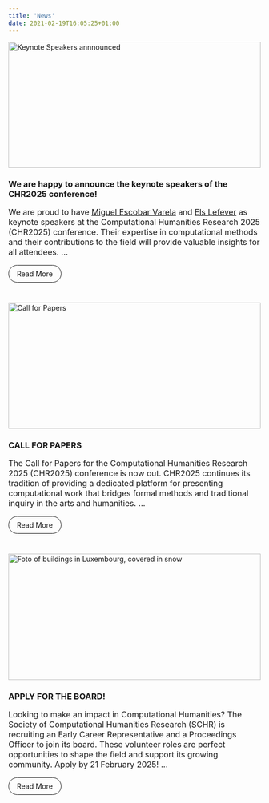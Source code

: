```yaml
---
title: 'News'
date: 2021-02-19T16:05:25+01:00
---
```


<style>
    div.news {
        display: grid;
        grid-template-columns: repeat(auto-fill, minmax(min(320px, 100%), 1fr));
        grid-column-gap: 24px;
        grid-row-gap: 24px;
    }
    .announce {
        /*border: 1px solid;*/
        display: flex;
        flex-direction: column;
    }

    .announce .content {
        padding: 0 0rem 1rem 0rem;
        display: flex;
        flex-direction: column;
        flex-grow: 1;
    }

    .announce .content h3 {
        margin-bottom: 0px;
    }
    .announce img {
        width: 100%;
        aspect-ratio: 2/1;
        object-fit: cover;
        object-position: 100% 0;
    }

    p {
        font-size: 1rem;
    }

    .link-button {
        display: inline-block;
        padding: 0.5rem 1rem;
        border: 1px solid;
        border-radius: 24px;
        margin-top: auto;
        align-self: flex-start;
        text-decoration: none !important;
    }
</style>

<div class="news">
    <div class="announce">
        <a href="/news/keynote-speakers"><img src="/images/news/keynote-speakers.jpg" alt="Keynote Speakers annnounced"></a>
        <div class="content">
            <h3>We are happy to announce the keynote speakers of the CHR2025 conference!</h3>
            <p>
            We are proud to have <a href="https://miguelescobar.com/" target="_blank">Miguel Escobar Varela</a> and <a href="https://research.flw.ugent.be/en/els.lefever" target="_blank">Els Lefever</a> as keynote speakers at the Computational Humanities Research 2025 (CHR2025) conference. Their expertise in computational methods and their contributions to the field will provide valuable insights for all attendees. ...
            </p>
            <a class="link-button" href="/news/keynote-speakers" aria-label="Press to read more">Read More</a>
        </div>
    </div>
    <div class="announce">
        <a href="/cfp"><img src="/images/news/CHR2025-cfp.001.jpeg" alt="Call for Papers"></a>
        <div class="content">
            <h3>CALL FOR PAPERS</h3>
            <p>
The Call for Papers for the Computational Humanities Research 2025 (CHR2025) conference is now out. CHR2025 continues its tradition of providing a dedicated platform for presenting computational work that bridges formal methods and traditional inquiry in the arts and humanities. ...
            </p>
            <a class="link-button" href="/cfp" aria-label="Press to read the Call for Papers">Read More</a>
        </div>
    </div>
    <div class="announce">
        <a href="/news/board-vacancies"><img src="/images/news/board-vacancies.jpg" alt="Foto of buildings in Luxembourg, covered in snow"></a>
        <div class="content">
            <h3>APPLY FOR THE BOARD!</h3>
            <p>
Looking to make an impact in Computational Humanities? The Society of Computational Humanities Research (SCHR) is recruiting an Early Career Representative and a Proceedings Officer to join its board. These volunteer roles are perfect opportunities to shape the field and support its growing community. Apply by 21 February 2025! ...
            </p>
            <a class="link-button" href="/news/board-vacancies" aria-label="Press to read about the two vacancies in the CHR board">Read More</a>
        </div>
    </div>
</div>
